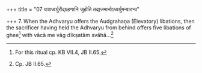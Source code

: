 +++
title = "07 यत्राध्वर्युरौद्ग्रहणानि जुहोति तद्यजमानोऽध्वर्युमन्वारभ्य"

+++
7. When the Adhvaryu offers the Audgrahaņa (Elevatory) libations, then the sacrificer having held the Adhvaryu from behind offers five libations of ghee[^1] with vācā me vāg dīkṣatām svāhā...[^2]  


[^1]: For this ritual cp. KB VII.4, JB II.65.  


[^2]: Cp. JB II.65.  
